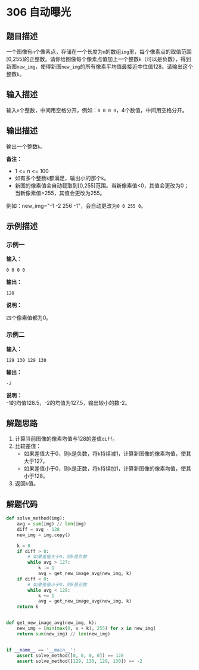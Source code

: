 # 306 自动曝光

## 题目描述

一个图像有`n`个像素点，存储在一个长度为`n`的数组`img`里，每个像素点的取值范围[0,255]的正整数。请你给图像每个像素点值加上一个整数`k`（可以是负数），得到新图`new_img`，使得新图`new_img`的所有像素平均值最接近中位值128。请输出这个整数`k`。

## 输入描述

输入`n`个整数，中间用空格分开，例如：`0 0 0 0`，4个数值，中间用空格分开。

## 输出描述

输出一个整数`k`。  

**备注：**
- 1 <= n <= 100
- 如有多个整数`k`都满足，输出小的那个`k`。
- 新图的像素值会自动截取到[0,255]范围。当新像素值<0，其值会更改为0；当新像素值>255，其值会更改为255。

例如：new_img="-1 -2 256 -1"，会自动更改为`0 0 255 0`。

## 示例描述

### 示例一

**输入：**
```text
0 0 0 0
```

**输出：**
```text
128
```

**说明：**  

四个像素值都为0。

### 示例二

**输入：**
```text
129 130 129 130
```

**输出：**
```text
-2
```

**说明：**  
-1的均值128.5，-2的均值为127.5，输出较小的数-2。

## 解题思路

1. 计算当前图像的像素均值与128的差值`diff`。
2. 比较差值：
   - 如果差值大于0，则`k`是负数，将`k`持续减1，计算新图像的像素均值，使其大于127。
   - 如果差值小于0，则`k`是正数，将`k`持续加1，计算新图像的像素均值，使其小于128。
3. 返回`k`值。

## 解题代码

```python
def solve_method(img):
    avg = sum(img) // len(img)
    diff = avg - 128
    new_img = img.copy()

    k = 0
    if diff > 0:
        # 如果差值大于0，则k是负数
        while avg > 127:
            k -= 1
            avg = get_new_image_avg(new_img, k)
    if diff < 0:
        # 如果差值小于0，则k是正数
        while avg < 128:
            k += 1
            avg = get_new_image_avg(new_img, k)
    return k


def get_new_image_avg(new_img, k):
    new_img = [min(max(0, x + k), 255) for x in new_img]
    return sum(new_img) // len(new_img)


if __name__ == '__main__':
    assert solve_method([0, 0, 0, 0]) == 128
    assert solve_method([129, 130, 129, 130]) == -2
```